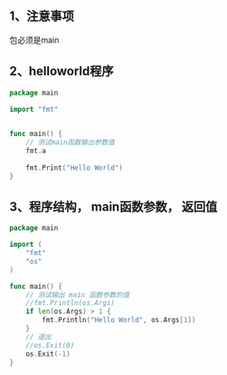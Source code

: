## 1、注意事项
包必须是main

## 2、helloworld程序
```go
package main

import "fmt"

    
func main() {
    // 测试main函数输出参数值
    fmt.a
    
    fmt.Print("Hello World")
}
```

## 3、程序结构， main函数参数， 返回值
```go
package main

import (
	"fmt"
	"os"
)

func main() {
	// 测试输出 main 函数参数的值
	//fmt.Println(os.Args)
	if len(os.Args) > 1 {
		fmt.Println("Hello World", os.Args[1])
	}
	// 退出
	//os.Exit(0)
	os.Exit(-1)
}
```